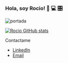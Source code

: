 ### Hola, soy Rocio! 👋 💻 🎛
![portada](https://user-images.githubusercontent.com/72095395/127581580-22d35706-d069-4342-a71e-dcf4659cc9d1.jpg)



[![Rocio GitHub stats](https://github-readme-stats.vercel.app/api?username=rociojuarez)](https://github.com/rociojuarez/github-readme-stats)

Contactame
- [LinkedIn](https://www.linkedin.com/in/rocio-ayelen-juarez/)
- [Email](juarez.rocio.a@gmail.com)

<!--
**rociojuarez/rociojuarez** is a ✨ _special_ ✨ repository because its `README.md` (this file) appears on your GitHub profile.

Here are some ideas to get you started:

- 🔭 I’m currently working on ...
- 🌱 I’m currently learning ...
- 👯 I’m looking to collaborate on ...
- 🤔 I’m looking for help with ...
- 💬 Ask me about ...
- 📫 How to reach me: ...
- 😄 Pronouns: ...
- ⚡ Fun fact: ...
-->
